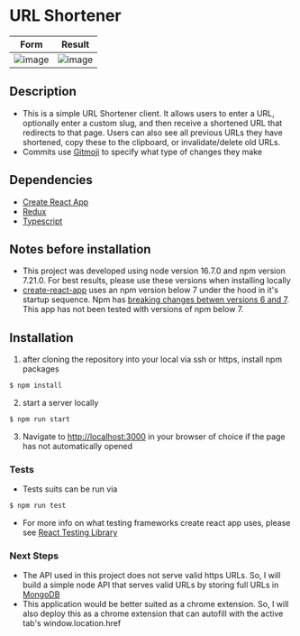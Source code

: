 # URL Shortener

|                                                      Form                                                       |                                                     Result                                                      |
| :-------------------------------------------------------------------------------------------------------------: | :-------------------------------------------------------------------------------------------------------------: |
| ![image](https://user-images.githubusercontent.com/16707111/138994039-e3540b55-90c5-4694-b8ca-d87ea967183d.png) | ![image](https://user-images.githubusercontent.com/16707111/138994122-468f071f-50e6-4f53-891e-e7ce82a7d60d.png) |

## Description

- This is a simple URL Shortener client. It allows users to enter a URL, optionally enter a custom slug, and then receive a shortened URL that redirects to that page. Users can also see all previous URLs they have shortened, copy these to the clipboard, or invalidate/delete old URLs.
- Commits use [Gitmoji](https://gitmoji.dev/) to specify what type of changes they make

## Dependencies

- [Create React App](https://create-react-app.dev/)
- [Redux](https://react-redux.js.org/)
- [Typescript](https://www.typescriptlang.org/)

## Notes before installation

- This project was developed using node version 16.7.0 and npm version 7.21.0. For best results, please use these versions when installing locally
- [create-react-app](https://create-react-app.dev/) uses an npm version below 7 under the hood in it's startup sequence. Npm has [breaking changes betwen versions 6 and 7](https://docs.npmjs.com/cli/v7/configuring-npm/package-lock-json). This app has not been tested with versions of npm below 7.

## Installation

1. after cloning the repository into your local via ssh or https, install npm packages

```sh
$ npm install
```

2. start a server locally

```sh
$ npm run start
```

3. Navigate to [http://localhost:3000](http://localhost:3000) in your browser of choice if the page has not automatically opened

### Tests

- Tests suits can be run via

```sh
$ npm run test
```

- For more info on what testing frameworks create react app uses, please see [React Testing Library](https://testing-library.com/docs/react-testing-library/intro/)

### Next Steps

- The API used in this project does not serve valid https URLs. So, I will build a simple node API that serves valid URLs by storing full URLs in [MongoDB](https://www.mongodb.com/)
- This application would be better suited as a chrome extension. So, I will also deploy this as a chrome extension that can autofill with the active tab's window.location.href
